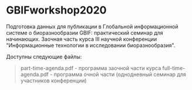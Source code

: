 # GBIFworkshop2020
Подготовка данных для публикации в Глобальной информационной системе о биоразнообразии GBIF: практический семинар для начинающих. Заочная часть курса III научной конференции "Информационные технологии в исследовании биоразнообразия".

Доступны следующие файлы:
> part-time-agenda.pdf - программа заочной части курса
> full-time-agenda.pdf - программа очной части (однодневный семинар для участников конференции)
